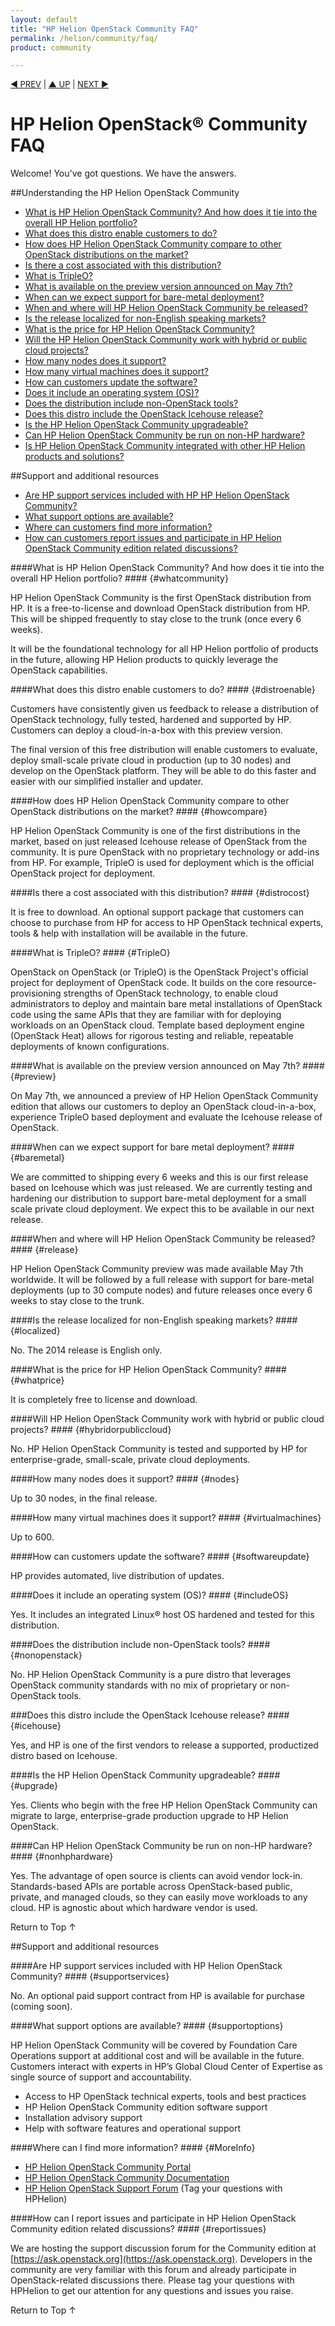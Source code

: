 ```yaml
---
layout: default
title: "HP Helion OpenStack Community FAQ"
permalink: /helion/community/faq/
product: community

---
```


<p style="font-size: small;"> <a href="/cloudos/community/">&#9664; PREV</a> | <a href="/cloudos/community/">&#9650; UP</a> | <a href="/cloudos/community/">NEXT &#9654;</a> </p>

<h1>HP Helion OpenStack&#174; Community FAQ</h1> 


Welcome! You've got questions. We have the answers.  

##Understanding the HP Helion OpenStack Community 

* [What is HP Helion OpenStack Community? And how does it tie into the overall HP Helion portfolio?](#whatcommunity)
* [What does this distro enable customers to do?](#distroenable)
* [How does HP Helion OpenStack Community compare to other OpenStack distributions on the market?](#howcompare)
* [Is there a cost associated with this distribution?](#distrocost)
* [What is TripleO?](#TripleO)
* [What is available on the preview version announced on May 7th?](#preview)
* [When can we expect support for bare-metal deployment?](#baremetal)
* [When and where will HP Helion OpenStack Community be released?](#release)
* [Is the release localized for non-English speaking markets?](#localized) 
* [What is the price for HP Helion OpenStack Community?](#whatprice)
* [Will the HP Helion OpenStack Community work with hybrid or public cloud projects?](#hybridorpubliccloud)
* [How many nodes does it support?](#nodes) 
* [How many virtual machines does it support?](#virtualmachines)  
* [How can customers update the software?](#softwareupdate)
* [Does it include an operating system (OS)?](#includeOS)
* [Does the distribution include non-OpenStack tools?](#nonopenstack)
* [Does this distro include the OpenStack Icehouse release?](#icehouse) 
* [Is the HP Helion OpenStack Community upgradeable?](#upgrade)
* [Can HP Helion OpenStack Community be run on non-HP hardware?](#nonhphardware)
* [Is HP Helion OpenStack Community integrated with other HP Helion products and solutions?](#integrated) 

##Support and additional resources  

* [Are HP support services included with HP HP Helion OpenStack Community?](#supportservices)
* [What support options are available?](#supportoptions)
* [Where can customers find more information?](#MoreInfo)
* [How can customers report issues and participate in HP Helion OpenStack Community edition related discussions?](#reportissues) 

####What is HP Helion OpenStack Community? And how does it tie into the overall HP Helion portfolio? #### {#whatcommunity}

HP Helion OpenStack Community is the first OpenStack distribution from HP. It is a free-to-license and download OpenStack distribution from HP. This will be shipped frequently to stay close to the trunk (once every 6 weeks). 

It will be the foundational technology for all HP Helion portfolio of products in the future, allowing HP Helion products to quickly leverage the OpenStack capabilities.

####What does this distro enable customers to do? #### {#distroenable}

Customers have consistently given us feedback to release a distribution of OpenStack technology, fully tested, hardened and supported by HP. Customers can deploy a cloud-in-a-box with this preview version.  

The final version of this free distribution will enable customers to evaluate, deploy small-scale private cloud in production (up to 30 nodes) and develop on the OpenStack platform. They will be able to do this faster and easier with our simplified installer and updater. 

####How does HP Helion OpenStack Community compare to other OpenStack distributions on the market? #### {#howcompare}

HP Helion OpenStack Community is one of the first distributions in the market, based on just released Icehouse release of OpenStack from the community. It is pure OpenStack with no proprietary technology or add-ins from HP. For example, TripleO is used for deployment which is the official OpenStack project for deployment.  
 
####Is there a cost associated with this distribution? #### {#distrocost} 

It is free to download. An optional support package that customers can choose to purchase from HP for access to HP OpenStack technical experts, tools & help with installation will be available in the future.   

####What is TripleO? #### {#TripleO}

OpenStack on OpenStack (or TripleO) is the OpenStack Project's official project for deployment of OpenStack code. It builds on the core resource-provisioning strengths of OpenStack technology, to enable cloud administrators to deploy and maintain bare metal installations of OpenStack code using the same APIs that they are familiar with for deploying workloads on an OpenStack cloud. Template based deployment engine (OpenStack Heat) allows for rigorous testing and reliable, repeatable deployments of known configurations.   
 
####What is available on the preview version announced on May 7th? #### {#preview}

On May 7th, we announced a preview of HP Helion OpenStack Community edition that allows our customers to deploy an OpenStack cloud-in-a-box, experience TripleO based deployment and evaluate the Icehouse release of OpenStack. 

####When can we expect support for bare metal deployment? #### {#baremetal}

We are committed to shipping every 6 weeks and this is our first release based on Icehouse which was just released. We are currently testing and hardening our distribution to support bare-metal deployment for a small scale private cloud deployment. We expect this to be available in our next release.  

####When and where will HP Helion OpenStack Community be released? #### {#release}

HP Helion OpenStack Community preview was made available May 7th worldwide. It will be followed by a full release with support for bare-metal deployments (up to 30 compute nodes) and future releases once every 6 weeks to stay close to the trunk.  

####Is the release localized for non-English speaking markets? #### {#localized}

No. The 2014 release is English only.

####What is the price for HP Helion OpenStack Community? #### {#whatprice}

It is completely free to license and download.

####Will HP Helion OpenStack Community work with hybrid or public cloud projects? #### {#hybridorpubliccloud}

No. HP Helion OpenStack Community is tested and supported by HP for enterprise-grade, small-scale, private cloud deployments.

####How many nodes does it support? #### {#nodes}

Up to 30 nodes, in the final release. 

####How many virtual machines does it support? #### {#virtualmachines} 

Up to 600.
  
####How can customers update the software? #### {#softwareupdate}

HP provides automated, live distribution of updates.

####Does it include an operating system (OS)? #### {#includeOS}

Yes. It includes an integrated Linux® host OS hardened and tested for this distribution.

####Does the distribution include non-OpenStack tools? #### {#nonopenstack}

No. HP Helion OpenStack Community is a pure distro that leverages OpenStack community standards with no mix of proprietary or non-OpenStack tools.

###Does this distro include the OpenStack Icehouse release? #### {#icehouse}

Yes, and HP is one of the first vendors to release a supported, productized distro based on Icehouse.
 
####Is the HP Helion OpenStack Community upgradeable? #### {#upgrade}

Yes. Clients who begin with the free HP Helion OpenStack Community can migrate to large, enterprise-grade production upgrade to HP Helion OpenStack. 

####Can HP Helion OpenStack Community be run on non-HP hardware? #### {#nonhphardware}

Yes. The advantage of open source is clients can avoid vendor lock-in. Standards-based APIs are portable across OpenStack-based public, private, and managed clouds, so they can easily move workloads to any cloud. HP is agnostic about which hardware vendor is used. 
 
<a href="#top" style="padding:14px 0px 14px 0px; text-decoration: none;"> Return to Top &#8593; </a>

##Support and additional resources  

####Are HP support services included with HP Helion OpenStack Community? #### {#supportservices}

No. An optional paid support contract from HP is available for purchase (coming soon).

####What support options are available? #### {#supportoptions}

HP Helion OpenStack Community will be covered by Foundation Care Operations support at additional cost and will be available in the future.  Customers interact with experts in HP’s Global Cloud Center of Expertise as single source of support and accountability. 
 
* Access to HP OpenStack technical experts, tools and best practices 
* HP Helion OpenStack Community edition software support
* Installation advisory support
* Help with software features and operational support

####Where can I find more information? #### {#MoreInfo}

* [HP Helion OpenStack Community Portal](http://www8.hp.com/us/en/cloud/hphelion-openstack-community.html)
* [HP Helion OpenStack Community Documentation](https://docs.hpcloud.com/helion/community) 
* [HP Helion OpenStack Support Forum](https://ask.openstack.org/en/questions/scope:all/sort:activity-desc/tags:hphelion) (Tag your questions with HPHelion)

####How can I report issues and participate in HP Helion OpenStack Community edition related discussions? #### {#reportissues}

We are hosting the support discussion forum for the Community edition at [https://ask.openstack.org](https://ask.openstack.org).  Developers in the community are very familiar with this forum and already participate in OpenStack-related discussions there. Please tag your questions with HPHelion to get our attention for any questions and issues you raise.  

<a href="#top" style="padding:14px 0px 14px 0px; text-decoration: none;"> Return to Top &#8593; </a>

<!--

####Is HP Helion OpenStack Community integrated with other HP Helion products and solutions? #### {#integrated}

Yes. These products will reference "Powered by HP OpenStack."

##Understanding the HP Helion OpenStack Community   

* [What is the value I get by using the HP Helion OpenStack Community?](#PrimaryValue)
* [How does HP Helion OpenStack Community relate to the larger HP OpenStack initiative?](#RelateInitiative)
* [Who are the best prospects for the HP Helion OpenStack Community?](#BestProspects)
* [What are the main benefits of the HP Helion OpenStack Community and the features that support them?](#MainBenefits)
* [What is the competitive positioning, and how do I win?](#Positioning)
* [If HP Helion OpenStack Community is free, why should I waste valuable sales cycles on it?](#Free)
* [When and where will HP Helion OpenStack Community be released?](#WhenWhere) 
* [Where can I download the HP Helion OpenStack Community?](#Download)
* [When can I expect support for bare-metal deployment?](#BareMetal)

## Understanding the HP Helion OpenStack Community 

####What is the value I get by using the HP Helion OpenStack Community? #### {#PrimaryValue}

The HP Helion OpenStack Community speeds deployment and simplifies the management of small scale, open cloud environments and infrastructure services. This gives you a risk-free opportunity to build toward hybrid cloud delivery in your enterprise by proving the utility of OpenStack on a reliable distro hardened for that environment.
 
####How does the HP Helion OpenStack Community relate to the larger HP OpenStack initiative?#### {#RelateInitiative}

HP OpenStack is a hardened product set that speeds deployment and simplifies management of private clouds for developers, enterprises and service providers. It includes a free and pure OpenStack distribution, HP Helion OpenStack Community, and a commercial version optimized for business. HP Helion OpenStack will be released later this year.

####Who are the best prospects for the HP Helion OpenStack Community? #### {#BestProspects}

* Enterprises looking toward trials or PoCs for evaluation and development to gain an early competitive advantage from a distro that is hardened for enterprise. 
* Enterprises seeking a small scale private cloud deployment, looking at Community as a longer-term play over a PoC are ideal for a support package upsell.
* Smart enterprise developers who are interested in participating in OpenStack community and being on the leading edge of the “New Style of IT” transformation.

####What are the main benefits of the HP Helion OpenStack Community and the features that support them? #### {#MainBenefits}

<table>
  <tr>
    <th>Features</th>
    <th>Benefits</th>
  </tr>
  <tr>
    <td width=50%><p>*First distro based on Icehouse</p> 
	<p>*Automated-live distribution of updates</p> 
    <p>*Contains OpenStack TripleO for installing, upgrading and operating OpenStack clouds</p></td>
    <td valign=top><p>Always a pure, close to trunk OpenStack release, free to license and download so you are always using the latest OpenStack technology</td>
  </tr>
  <tr>
    <td width=50%><p>*Includes integrated HP Linux host OS for better speed, support and control across full solution stack</p> 
	<p>*Workloads transferable to HP Helion OpenStack Communtity</p> </td>
    <td valign=top><p>Perfect for evaluation and small scale deployments (optimized for up to 30 nodes and 600 VMs)</td>
  </tr>
 <tr>
    <td width=50%><p>*Delivered with an easy-to-use installer/updater</p> 
	<p>*Simplified admin user console</p> </td>
    <td valign=top><p>Simple installation and configuration process (takes 1,200+ manual configurations to a handful of automated steps)</td>
  </tr>
 <tr>
    <td width=50%><p>*Performance and security hardening by HP Helion OpenStack Community</p> 
	<p>*Optional Foundation Care 24x7 support and indemnification</p></td>
    <td valign=top><p>Confident implementation, evaluation, development and deployment</td>
  </tr>
</table>
 
####What is TripleO? #### {#TripleO}

OpenStack on OpenStack (or TripleO) is OpenStack's official deployment of OpenStack project. It builds on the core resource-provisioning strengths of OpenStack to enable cloud administrators to deploy and maintain bare metal installations of OpenStack. Using the same APIs that they are familiar with for deploying workloads on an OpenStack cloud, template based deployment engine (OpenStack Heat) allows for rigorous testing and reliable, repeatable deployments of known configurations.

Learn more about <a href="https://wiki.openstack.org/wiki/TripleO" target="_blank">TripleO</a>  

####What is the competitive positioning, and how do I win? #### {#Positioning}

The HP Helion OpenStack Community is one of the first distributions in the market based on the most recent Icehouse release of OpenStack from the community. It is pure OpenStack with no proprietary technology or add-ins. For example, TripleO is used for deployment. It comes with HP Linux as a host OS, hardened and tested for OpenStack Community edition. More competitive information is available on the HP Helion OpenStack Community battlecard on the sales portal.  

####What is the price for the HP Helion OpenStack Community? #### {#WhatPrice} 
It is completely free to license and download. 

####If the HP Helion OpenStack Community is free, why should I waste valuable sales cycles on it? #### {#Free}

The HP Helion OpenStack Community preview will be made available worldwide May 7. This preview allows our customers to deploy an OpenStack cloud-in-a-box, experience TripleO based deployment and evaluate Icehouse release of OpenStack. It will be followed by once a full release with support for bare-metal deployments (up to 30 compute nodes) and future releases once every 6 weeks to stay close to the trunk. Download it [here](www.hp.com/helion/openstack). 

####When and where will HP Helion OpenStack Community be released? #### {#WhenWhere}

We are committed to shipping every 6 weeks and this is our first release based on Icehouse which was just released. We are currently testing and hardening our distribution to support bare-metal deployment for a small scale private cloud deployment. We expect this to be available in our next release. 

####Where can I download the HP Helion OpenStack Community? #### {#Download}

You can download it from [here](www.hp.com/helion/openstack).

####Is the latest HP Helion OpenStack Community release localized for non-English speaking markets? #### {#Localized}

No, the 2014 release is in English only.

####When can I expect support for bare-metal deployment? #### {#BareMetal}
We are committed to shipping every six weeks and this is our first release based on Icehouse which was just released. We are currently testing and hardening our distribution to support bare-metal deployment for a small scale private cloud deployment. We expect this to be available in our next release. 

####Will the HP Helion OpenStack Community work with hybrid or public cloud projects? #### {#hybridorpubliccloud} 

No. HP Helion OpenStack Community is tested and supported by HP for enterprise-grade, small-scale, private cloud deployments.

####How many nodes does the HP Helion OpenStack Community support? #### {#Nodes}

Up to 30.

####How many virtual machines does the HP Helion OpenStack Community support? #### {#VirtualMachines} 

Up to 600.

####How can Clients update the HP Helion OpenStack Community software? #### {#SoftwareUpdates}

HP provides automated, live distribution of updates.

####Does the HP Helion OpenStack Community include an operating system (OS)? #### {#IncludeOS}

Yes. It includes an integrated HP Linux&#174; host OS hardened and tested for this distribution giving HP full control of the stack (for compute and controller node hypervisors).

####Does the distribution include non-OpenStack tools? #### {#Distribution}

No. HP Helion OpenStack Community is a pure distro that leverages OpenStack community standards with no mix of proprietary or non-OpenStack tools.

####Does this distro include the OpenStack Icehouse release? #### {#Icehouse}

Yes, and HP is one of the first vendors to release a supported, productized distro based on Icehouse

####Is the HP Helion OpenStack Community upgradeable? #### {#Upgrades}

Yes. Clients who begin with the free HP Helion OpenStack Community can migrate to large, enterprise-grade production upgrade to HP Helion OpenStack. 

####Can the HP Helion OpenStack Community be run on non-HP hardware? #### {#RunonHardware}

Yes. The advantage of open source is clients can avoid vendor lock-in. Standards-based APIs are portable across OpenStack-based public, private, and managed clouds, so they can easily move workloads to any cloud. 


##Installing and Configuring the HP Helion OpenStack Community Edition

### Getting Started  
* [What are the prerequisites for installing and configuring the HP Helion OpenStack Community Edition?](#prerequisites)
* [How do I install the HP Helion OpenStack Community Edition, and what’s included?](#HowdoIinstall)
* [What are the minimum and maximum number of configurations allowed?](#minimumandmaximumconfigs)
* [How do I install and set up the HP Helion OpenStack Community Edition Admin Node](#installandsetup)
* [I’ve installed the HP Helion OpenStack Community Edition. Now what?](#NowWhat)
* [How long does it take to complete the installation and configuration of the HP Helion OpenStack Community Edition?](#Howlonginstallation)
* [Should I reboot after installation?](#rebootafterinstallation)
* [How do I verify that the installation has succeeded?](verifyinstallsucceed)

### Setting up the seed cloud 
* [What is a seed?](#Whatisseed)
* [How do I create a VM for the Seed Cloud based on the CloudOS specifications?](#createVM) 
* [How do I load a under cloud image into the seed cloud?](#imageseedcloud) 
* [How do I log into the seed cloud and deploy the undercloud?](#deployUC) 

### Setting up the undercloud and overcloud
* [What is an undercloud?](#Whatisundercloud)
* [What is an overcloud?](#Whatisovercloud) 
* [How do I set up the disk configurations of the undercloud and overcloud servers?](#UCOCservers) 
* [How do I configure the physical network connecting the undercloud and overcloud servers?](#physicalnetwork) 
* [How do I install the overcloud?](#installOC) 
* [How do I verify the functionality of the overcloud?](#verifyOC) 
* [How do I deploy a software update to the overcloud?](#updateOC)
* [How do I add a compute node to the overcloud?](#computenode)  
* [How do I verify that the configuration has succeeded?](verifyconfigsucceed) 
* [Should I reboot after configuring the HP OpenStack Community Edition?](#rebootafterconfig)
* [How do I shut down and restart the HP OpenStack Community Edition?](#ShutdownRestart)

###Understanding how to use the Dashboard UI

* [How do I launch the HP Helion OpenStack Community Dashboard?](#launchtheDashboard)
* [What are the key actions I can perform within the Dashboard?](#DashboardActions) 

## Managing the overcloud

### Getting started with overcloud
* [What are the identity operations (Keystone) that I need to perform?](#identityoperations)
* [What are the compute operations (Nova) I need to perform?](#computeoperations)  

### Managing the overcloud: Users 
* [How do I create a VM?](#createVM)
* [How do I create a VM that boots from a volume?](#VMboot) 
* [How do I reboot a VM?](#VMreboot) 
* [How do I rebuild a VM?](#VMrebuild) 
* [How do I start a VM?](#VMstart)
* [How do I stop a VM?](#VMstop) 
* [How do I create a snapshot of a VM?](#VMsnapshot)
* [How do I rescue a VM?](#VMrescue) 
* [How do I unrescue a VM?](#VMunrescue)
* [How do I delete a VM?](#VMdelete) 
* [How do I attach a volume to or from a VM?](#VMattachvolume) 
* [How do I detach a volume to or from a VM?](#VMdetachvolume) 
* [How do I get the console log of a VM?](#VMconsolelog) 
* [How do I get the VNC connection to a VM?](#VMVNC) 
* [How do I create a security group?](#createsecuritygroup)
* [How do I edit or delete security group?](#deletesecuritygroup)
* [How do I create a key pair?](#createkeypair)
* [How do I edit or delete a key pair?](#deletekeypair)
* [How do I associate or disassociated a floating IP address?](#IPaddress) 

### Managing the overcloud: Administrators 
* [How do I create a flavor?](#createflavor)
* [How do I edit or delete a flavor?](#deleteflavor)
* [How do I modify the ACL of a flavor?](#modifyflavor)
* [How do I modify the quota of a project?](#projectquota)
* [How do I modify the quota of a user within a project?](#userquota)
* [How do I create an availability zone?](#addzone)  
* [How do I edit or delete an availability zone?](#deletezone) 
* [How do I create an aggregate?](#createaggregate) 
* [How do I edit or delete an aggregate?](#deleteaggregate) 
* [How do I enable or disable a service?](#enableservice) 
* [How do I lock or unlock a VM?](#lockVM) 
* [How do I pause or unpause a VM?](#pauseVM)
* [How do I suspend or Resume a VM?](#resumeVM)<b><font color="red">(Is this a different use case from the one above?)</font></b>

## Managing network operations

### Managing the network operations: Users
* [How do i create a network?](#createnetwork)
* [How do I edit or delete a network?](#deletenetwork)
* [How do I add a router?](#addrouter)
* [How do I edit or delete a router?](#deleterouter) 
* [How do I add subnet to a network?](#addsubnet) 
* [How do I delete a subnet from a network?](#deletesubnet)
* [How do I add a network to a router?](#networkrouter)
* [How do I delete a network from a router?](#removerouter)
* [How do I add an external network to a router?](#externalrouter)
* [How do I remove an external network from a router?](#removeexternalnetwork)
* [How do I create a port on a network?](#createport) 
* [How do I edit or delete a port on a network?](#deleteport) 
* [How do I allocate a floating IP address?](#allocatefloating) 
* [How do I deallocate a floating IP address?](#deallocatefloating)
* [How do I associate a floating IP address to a fixed IP address?](#floatingIPaddress)
* [How do I disassociate a floating IP address from a fixed IP address?](#fixedIPaddress)
* [How do i create a security group?](#createsecuritygroup) 
* [How do i edit or delete a security group?](#deletesecuritygroup) 
* [How do I create a security group rule?](#createrule)
* [How do I edit or delete a security group rule?](#deleterule)  

### Managing the network operations: Administrators 
* [How do create an external network?](#externalnetwork)
* [How do I edit the quota values of a project?](#quotavalues)
* [How do I add a network to a DHCP agent?](#DHCPagent) 
* [How do I remove a network from a DHCP agent?](#removenetwork) 
* [How do I add a router to a L3 agent?](#L3agent) 
* [How do I remove a router from a L3 agent?](#removeL3agent) 

## Managing Collections and Reports 

### Managing Collections 
* [How do I record metering data?](#recorddata)
* [How do I create an alarm?](#createalarm)
* [How do I edit or delete an alarm?](#deletealarm) 
* [How do I record alarm change?](#alarmchange)
* [How do I record a metering event?](#recordevent) 
* [How do I clear expired metering data?](#expireddata) 

### Managing Reports 
* [What types of measurements do I have access to?](#measurementtypes)
* [Where can I get usage data for a specific meter?](#usagedata)
* [Where can I find the computed statistics for a sample within a specific time range?](#sampletimerange)
* [Where can I access a list of resources?](#accesslist) 
* [Where can I find the resource details?](#resourcedetails)
* [Where can I see the API capabilities supported by the current driver?](#currentdriver) 
* [How can I filter and view alarms?](#filterview)
* [Where can I find the details on a specific alarm?](#alarmdetails)
* [Where can I Get the history of a specific alarm?](#alarmhistory) 
* [Where can I find alarm status?](#alarmstatus)  

## Managing Image Operations

### Managing Image operations: Users
* [How do I create a private image?](#createimage)
* [How to I edit or delete a private image?](#deleteimage)
* [How do I add or update metadata for a private image?](#updatemetadata)   

### Managing Image operations: Administrators 
* [How do I create a public image?](#createpublicimage)
* [How do I edit or delete a public image?](#deletepublicimage)
* [How do I add or update metadata for a public image?](#addmetadatapublicimage)

## Managing Volume Operations (Cinder)

### Managing Volume Operations: Users
* [How do I create a volume?](#createvolume)
* [How do I delete a volume?](#deletevolume)
* [How do I create a bootable volume from an image in glance?](#bootablevolume)
* [How do I create a snapshot of a volume?](#createsnapshot) 
* [How do I delete a snapshot of a volume?](#deletesnapshot)
* [How do I create a backup of a volume in swift?](#createvolumebackup)
* [How do I delete a backup of a volume in swift?](#deletevolumebackup)
* [How do I create a volume from a backup in swift?](#createvolumebackup)
* [How do I update the metadata of a volume?](#updatemetadatavolume) 
* [How do I create an image in glance from a volume?](#createimageglance) 
* [How do I rename a volume?](#renamevolume)
* [How do I extend a volume?](#extendvolume)
* [How do I transfer a volume between users?](#transfervolume)
 
### Managing Volume Operations: Administrators 
* [How do I modify the quota values of a project?](#modifyquota)
* [How do I enable or disable a service?](#enableservice)

## Managing Object operations (swift)

### Managing Object operations:Users
* [How do I create a container?](#createcontainer)
* [How do I edit or delete a container?](#deletecontainer)
* [How do I upload files into a container?](#uploadcontainer)
* [How do I download files from a container?](#downloadcontainer) 
* [How do I delete files in a container?](#deletefiles)

##Updating the HP OpenStack Community Edition 

* [How can I update the HP Cloud software?](#updatesoftware)
* [What will future releases of HP Helion OpenStack Community Edition include?](#FutureReleases)
* [Where can I access release notes?](#ReleaseNotes) 

##Support and Troubleshooting  

* [I'm stuck. Where can I get more help?](#gethelp) 
* [Are HP support services included?](#supportservices)
* [Where can I go to find more information?](#moreinformation)
* [How can I contact HP Cloud Customer Support?](#contacts) 

####Where can I see a list of use cases supported by the HP Helion OpenStack Community Edition? #### {#usecases}

####How is HP Helion OpenStack Community Edition different from other OpenStack-based clouds? #### {#Howdifferent} 

####What are the key features and components in the HP OpenStack Community Edition? #### {#Keycomponents}  

####Is the HP Helion OpenStack Community Edition secure? #### {#Commuinitysecure}

####How do I get started with the HP Helion OpenStack Community Edition? #### {GetStarted} 

####Where can I deploy the HP Helion OpenStack Community Edition? {WhereDeploy} 

####Is the HP Helion OpenStack Community Edition integrated with other HP cloud products and solutions? #### {#IntegratedwithOtherProducts}
Yes. These products will reference “Powered by HP Helion OpenStack.”

####What OpenStack components are supported in the HP Helion OpenStack Community Edition? #### {#SupportedComponents}

####How much does the HP Helion OpenStack Community cost? #### {#Communitycost}
It is completely free to license and download.

####Will the HP Helion OpenStack Community Edition work with hybrid or public cloud projects? #### {#hybridorpubliccloud}
No. HP Helion OpenStack Community is tested and supported by HP for enterprise-grade, small-scale, private cloud deployments.

####Does the HP Helion OpenStack Community Edition come with any images? #### {#ComeWithImages} 

####How many nodes does the HP Helion OpenStack Community Edition support? #### {#Howmanynodes}

####Will the HP Helion OpenStack Community Edition work with hybrid or public cloud projects? #### {#WorkWithHybrid} 

####How many virtual machines does the HP Helion OpenStack Community support? #### {#Howmanyvirtualmachines}
The HP Helion OpenStack Community Edition supports up to 600 virtual machines.

####Is the HP Helion OpenStack Community Edition scalable?  What if I want to grow my cloud beyond 30 nodes and 600 VMs? #### {#CommunityScalable}

##Installing and Configuring the HP Helion OpenStack Community Edition



###Getting Started 

####What are the prerequisites for installing and configuring the HP Helion OpenStack Community Edition? #### {#prerequisites}

HP Helion OpenStack Community is installed using TripleO, which uses three linked installation phases to deploy a complete OpenStack cloud. 

**Hardware Requirements**

TripleO creates several large VMs as part of the demo deployment process, hence it is essential to use a system that meets the following hardware specification:

* At least 16GB of RAM
* 64 bit Linux machine with at least 16GB of memory to act as the host of the seed VM.
* At least 200GB of available disk space
* Virtualization support, enabled in the BIOS

**Software System Preparation**

1. The following packages must be installed:
$ sudo apt-get install -y libvirt-bin openvswitch-switch openvswitch-common pythonlibvirt
qemu-system-x86 qemu-kvm
2. If you’ve just installed the libvirt packages above, you will need to restart libvirt:
$ sudo /etc/init.d/libvirt-bin restart
3. Ensure that the root user has a public key. Login as root:
$ sudo su -<br>
	Check whether .ssh/id_rsa exists:
	$ ls~root/.ssh/id_rsa
If the key does not exist, create one, omitting a passphrase (just hit return):
$ ssh-keygen -t rsa 

####How do I install the HP Helion OpenStack Community Edition, and what’s included? #### {#HowdoIinstall}

1. Before you begin, remove the item re. creating a VM for the seed. This is done by the installer tool.
2. Login as root and unpack the tar file into root’s home directory:
	$ sudo su -
	$ tar xvf <location-of-.tar.gz-file>

2. This will create and populate a tripleo/ directory within root’s home directory.

3. Ensure that no LC_ variables are set:
$ env | grep ^LC_

4. If any variables are set, unset them using a blank export for each variable:
$ export <LC_VARIABLE_NAME>=

5. Start the seed VM:
$ HP_VM_MODE=y bash -x ~root/tripleo/tripleo-incubator/scripts/hp_ced_start_seed.sh

The process of starting the seed will take 5-10 minutes, or possibly longer depending on the capabilities of your system. There is currently a substantial amount of script/debug output that will be disabled in the final
customer version.

Allow the process to continue; you may need to ignore a password prompt for a few minutes, then just hit return until the seed setup continues.

Once the seed has completed its setup processing, you can proceed to the second stage, which is to deploy and configure the undercloud and overcloud, and to start a test guest VM in the overcloud compute node.

$ ssh 192.0.2.1 bash -x ~root/tripleo/tripleo-incubator/scripts/hp_ced_installer.sh

####What are the minimum and maximum number of configurations allowed? #### {#minimumandmaximumconfigs}

The minimum configuration is seven physical servers:

* One VM for the Seed Cloud
* One Undercloud Server
* Three Overcloud Management Servers
* Two Swift Object Servers
* One compute Server

The maximum supported configuration is 36 servers. 

####How do I install and set up the HP Helion OpenStack Community Edition Admin Node? #### {#installandsetup}

You are recommended to only install the Admin Node on a virtual machine. 
Here are general guidelines for creating a virtual machine in an existing or new hypervisor infrastructure:

1. Configure the hypervisor host's network. The host must provide connectivity to the virtual machine Admin Node on an isolated private network 
to all the bare-metal nodes' port eth0. And the virtual machine Admin Node must also have connectivity to a routable network for Internet access.

2. Create a virtual machine Admin Node with the suggested hardware configuration. The following configuration must be reviewed during this step:

    a. Ensure the virtual machine Admin Node's primary NIC is bridged or connected to the admin network and the second NIC is bridged or connected to a routable network for Internet access.

    b. For the disk configuration, the default Disk bus type/controller uses proprietary technology. Ensure you set that to the IDE/SCSI type.
 
    c. If your hypervisor is KVM, ensure the virt type is set to KVM.
 
3. Download the HP Cloud OS ISO to the host's local file system or data store.

4. Configure the virtual machine Admin Node to point to the ISO as a CD/DVD drive or install media ISO image. 

####I’ve installed the HP Helion OpenStack Community Edition. Now what? #### {#NowWhat}

####How long does it take to install the HP Helion OpenStack Community Edition? #### {#Howlonginstallation} 


####Should I reboot after installation? #### {#rebootafterinstallation} 

####How do I verify that the installation has succeeded? #### {verifyinstallsucceed}

<b><font color="red"> Raj:We will provide a simple means of running a set of tests to act as a health check </font></b>

## Setting up the seed cloud 

####What is a seed? #### {#Whatisseed}

The seed machine is a single node that is effectively just an installer.  Its sole purpose is to create the undercloud, and that is all.  This is the equivalent of your workstation, laptop, or maybe staff-shell (if you ever used it).  It uses nova, glance and heat to install the undercloud.

This is not a full OpenStack installation, it is a cut-down installation providing only the software required in order to enable the installation of the undercloud onto physical systems in the data center.

####How do I create a VM for the Seed Cloud based on the CloudOS specifications? #### {#createVM} 

####How do I load a under cloud image into the seed cloud? #### {#imageseedcloud} 

####How do I log into the seed cloud and deploy the undercloud? #### {#deployUC}   

### Setting up the undercloud and overcloud

####What is an undercloud? #### {#Whatisundercloud}

The undercloud is what you use as an administer to maintain the hardware.  It installs physical machines using nova and the baremetal or ironic driver (in the same way that it was installed from the seed). It then uses heat to deploy and configure the resulting booted systems, which is analogous to the use of Chef in HP Public Cloud.  The sole purpose of the undercloud is to administer the physical machines in the data center for the purpose of making them run an OpenStack cloud.

This is not a full OpenStack installation, it is a cut-down installation providing only the software required in order to enable the installation of the overcloud onto physical systems in the data center.

####What is an overcloud? #### {#Whatisovercloud}

This is the HP Public Cloud.  This is the OpenStack installation that you will interact with in the same way you interact with the HP Public Cloud.  This is where the web interface will be housed, and the cloud in which all instances will be created/objects stored/volumes created etc.

This is a full and feature-rich OpenStack installation.

####How do I set up the disk configurations of the undercloud and overcloud servers? #### {#UCOCservers}

####How do I configure the physical network connecting the undercloud and overcloud servers? #### {#physicalnetwork}

####How do I install the overcloud? #### {#installOC}

####How do I verify the functionality of the overcloud?? #### {#verifyOC}

####How do I deploy a software update to the overcloud? #### {#updateOC}

####How do I add a compute node to the overcloud? #### {#computenode}

###Understanding how to use the Dashboard UI 

####How do I launch the HP Helion OpenStack Community Dashboard? #### {#launchtheDashboard}

After you boot from the HP Cloud OS ISO, you are ready to launch the Operational Dashboard to set up the Admin Node.

To launch the Operational Dashboard:

1. Get the IP address of your main control plane node via <b><font color="red"><yet to be defined process></font></b>
2. Open a web browser pointing to the IP address.
3. Log in as the ‘admin’ user using the admin password provided via <b><font color="red"><yet to be defined process><
pre-defined login creds: I cannot comment at this point. The admin password MAY be hard-coded into 
images provided, or MAY be randomly generated during install.
Note – don’t refer to “ZIP” files. I doubt we’ll use the zip format.<.font></b>

<a href="#top" style="padding:14px 0px 14px 0px; text-decoration: none;"> Return to Top &#8593; </a>

####What are the key actions I can perform within the Dashboard? ####{#DashboardActions} 

## Managing the overcloud

### Getting started with overcloud

####What are the identity operations (Keystone) that I need to perform?] ####{#identityoperations}

####What are the compute operations (Nova) I need to perform? #### {#computeoperations}  

### Managing the overcloud: Users 

####How do I create a VM? #### {#createVM}

####How do I create a VM that boots from a volume? #### {#VMboot} 

####How do I reboot a VM?] #### {#VMreboot} 

####How do I rebuild a VM? #### {#VMrebuild} 

####How do I start a VM? #### {#VMstart}

####How do I stop a VM? #### {#VMstop}

####How do I create a snapshot of a VM? #### {#VMsnapshot}

####How do I rescue a VM? #### {#VMrescue} 

####How do I unrescue a VM? #### {#VMunrescue}

####How do I delete a VM? #### {#VMdelete} 

####How do I attach a volume to or from a VM? #### {#VMattachvolume} 

####How do I detach a volume to or from a VM? #### {#VMdetachvolume} 

####How do I get the console log of a VM? #### {#VMconsolelog} 

####How do I get the VNC connection to a VM? #### {#VMVNC}

####How do I create a security group? #### {#createsecuritygroup}

####How do I edit or delete security group? #### {#deletesecuritygroup}

####How do I create a key pair? #### {#createkeypair}

####How do I edit or delete a key pair? #### {#deletekeypair}

####How do I associate or disassociated a floating IP address? #### {#IPaddress} 

### Managing the overcloud: Administrators 

####How do I create a flavor? #### {#createflavor}

####How do I edit or delete a flavor? #### {#deleteflavor}

####How do I modify the ACL of a flavor? #### {#modifyflavor}

####How do I modify the quota of a project? #### {#projectquota}

####How do I modify the quota of a user within a project? #### {#userquota}

####How do I create an availability zone? #### {#addzone}  

####How do I edit or delete an availability zone? #### {#deletezone} 

####How do I create an aggregate? #### {#createaggregate} 

####How do I edit or delete an aggregate? #### {#deleteaggregate} 

####How do I enable or disable a service? #### {#enableservice} 

####How do I lock or unlock a VM? #### {#lockVM} 

####How do I pause or unpause a VM? #### {#pauseVM}

####How do I suspend or Resume a VM? #### {#resumeVM}<b><font color="red">(Is this a different use case from the one above?)</font></b>

## Managing the network operations

### Managing the network operations: Users

####How do i create a network? #### {#createnetwork}
####How do I edit or delete a network? #### {#deletenetwork}
####How do I add a router? #### {#addrouter}
####How do I edit or delete a router? #### {#deleterouter} 
####How do I add subnet to a network? #### {#addsubnet} 
####How do I delete a subnet from a network? #### {#deletesubnet}
####How do I add a network to a router? #### {#networkrouter}
####How do I delete a network from a router? #### {#removerouter}
####How do I add an external network to a router? #### {#externalrouter}
####How do I remove an external network from a router? #### {#removeexternalnetwork}
####How do I create a port on a network? #### {#createport} 
####How do I edit or delete a port on a network? #### {#deleteport} 
####How do I allocate a floating IP address? #### {#allocatefloating} 
####How do I deallocate a floating IP address? #### {#deallocatefloating}
####How do I associate a floating IP address to a fixed IP address? #### {#floatingIPaddress}
####How do I disassociate a floating IP address from a fixed IP address? #### {#fixedIPaddress}
####How do i create a security group? #### {#createsecuritygroup} 
####How do i edit or delete a security group #### {#deletesecuritygroup} 
####How do I create a security group rule? #### {#createrule}
####How do I edit or delete a security group rule? #### {#deleterule}  

### Managing the network operations: Administrators
 
####How do create an external network? #### {#externalnetwork}
####How do I edit the quota values of a project? #### {#quotavalues}
####How do I add a network to a DHCP agent? #### {#DHCPagent) 
####How do I remove a network from a DHCP agent? #### {#removenetwork} 
####How do I add a router to a L3 agent? #### {#L3agent} 
####How do I remove a router from a L3 agent? #### {#removeL3agent} 

## Managing Collections and Reports 

### Managing Collections 

####How do I record metering data? #### {#recorddata}

####How do I create an alarm? #### {#createalarm}

####How do I edit or delete an alarm? #### {#deletealarm} 

####How do I record alarm change? #### {#alarmchange}

####How do I record a metering event? #### {#recordevent}

####How do I clear expired metering data? #### {#expireddata} 

### Managing Reports 

####What types of measurements do I have access to? #### {#measurementtypes}

####Where can I get usage data for a specific meter? #### {#usagedata}

####Where can I find the computed statistics for a sample within a specific time range?#### {#sampletimerange}

####Where can I access a list of resources? #### {#accesslist}

####Where can I find the resource details? #### {#resourcedetails}

####Where can I see the API capabilities supported by the current driver? #### {#currentdriver} 

####How can I filter and view alarms? #### {#filterview}

####Where can I find the details on a specific alarm? #### {#alarmdetails}

####Where can I Get the history of a specific alarm? #### {#alarmhistory} 

####Where can I find alarm status? #### {#alarmstatus}  

## Managing Image Operations

### Managing Image operations: Users

####How do I create a private image? #### {#createimage}

####How to I edit or delete a private image? #### {#deleteimage}

####How do I add or update metadata for a private image? #### {#updatemetadata}   

### Managing Image operations: Administrators 

####How do I create a public image? #### {#createpublicimage}

####How do I edit or delete a public image? #### {#deletepublicimage}

####How do I add or update metadata for a public image? #### {#addmetadatapublicimage}

## Managing Volume Operations (Cinder)

### Managing Volume Operations: Users

####How do I create a volume? #### {#createvolume}

####How do I delete a volume? #### {#deletevolume}

####How do I create a bootable volume from an image in glance? #### {#bootablevolume}

####How do I create a snapshot of a volume? #### {#createsnapshot} 

####How do I delete a snapshot of a volume? #### {#deletesnapshot}

####How do I create a backup of a volume in swift? #### {#createvolumebackup}

####How do I delete a backup of a volume in swift? #### {#deletevolumebackup}

####How do I create a volume from a backup in swift? #### {#createvolumebackup}

####How do I update the metadata of a volume? #### {#updatemetadatavolume} 

####How do I create an image in glance from a volume? #### {#createimageglance} 

####How do I rename a volume? #### {#renamevolume}

####How do I extend a volume? #### {#extendvolume}

####How do I transfer a volume between users? #### {#transfervolume}
 
### Managing Volume Operations: Administrators 
#### How do I modify the quota values of a project? #### {#modifyquota}
#### How do I enable or disable a service? #### {#enableservice}

## Managing Object operations (swift)

### Managing Object operations:Users

####How do I create a container? #### {#createcontainer)

####How do I edit or delete a container? #### {#deletecontainer)

####How do I upload files into a container? #### {#uploadcontainer)

####How do I download files from a container? #### {#downloadcontainer) 

####How do I delete files in a container? #### {#deletefiles)

##Updating the HP OpenStack Community Edition 

####How can I update the HP Cloud software? #### {#updatesoftware}

####What will future releases of HP OpenStack Community Edition include? #### {#FutureReleases}

####Where can I access release notes? #### {#ReleaseNotes}

##Support and Troubleshooting 

####I'm stuck. Where can I get more help? #### {#gethelp} 

<b><font color="red">Need more info Raj / Gavin</font></b> 

Please visit http:/community.hpcloud.com or  …

####Where can I go to find more information? #### {#moreinformation}

<b><font color="red">Need more info from Raj / Gavin</font></b>

* HP Cloud sales portal  
* [HP Hybrid Cloud Management](https://hp.com/go/cloudmanagement) 
* Download the white paper
* Download the customer-facing presentation
* Watch the video 

####How can I contact HP Cloud Customer Support? #### {#contacts}

-->

